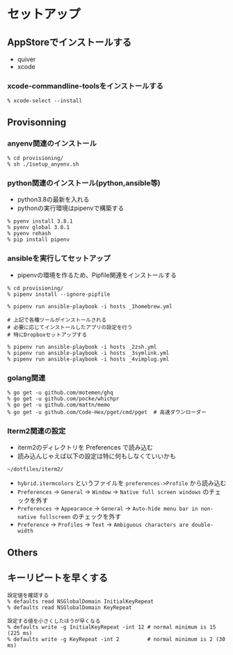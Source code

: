 セットアップ
======

AppStoreでインストールする
------

- quiver
- xcode

### xcode-commandline-toolsをインストールする

```
% xcode-select --install
```


Provisonning
------

### anyenv関連のインストール

```
% cd provisioning/
% sh ./1setup_anyenv.sh
```

### python関連のインストール(python,ansible等)

- python3.8の最新を入れる
- pythonの実行環境はpipenvで構築する

```
% pyenv install 3.8.1
% pyenv global 3.8.1
% pyenv rehash
% pip install pipenv
```

### ansibleを実行してセットアップ

- pipenvの環境を作るため、Pipfile関連をインストールする

```
% cd provisioning/
% pipenv install --ignore-pipfile
```

```
% pipenv run ansible-playbook -i hosts _1homebrew.yml

# 上記で各種ツールがインストールされる
# 必要に応じてインストールしたアプリの設定を行う
# 特にDropboxセットアップする

% pipenv run ansible-playbook -i hosts _2zsh.yml
% pipenv run ansible-playbook -i hosts _3symlink.yml
% pipenv run ansible-playbook -i hosts _4vimplug.yml
```

### golang関連

```
% go get -u github.com/motemen/ghq
% go get -u github.com/pocke/whichpr
% go get -u github.com/mattn/memo
% go get -u github.com/Code-Hex/pget/cmd/pget  # 高速ダウンローダー
```

### Iterm2関連の設定

- iterm2のディレクトリを Preferences で読み込む
- 読み込んじゃえば以下の設定は特に何もしなくていいかも

```
~/dotfiles/iterm2/
```

- `hybrid.itermcolors` というファイルを `preferences->Profile` から読み込む
- `Preferences` -> `General` -> `Window` -> `Native full screen windows` のチェックを外す
- `Preferences` -> `Appearance` -> `General` -> `Auto-hide menu bar in non-native fullscreen` のチェックを外す
- `Preference` -> `Profiles` -> `Text` -> `Ambiguous characters are double-width`


Others
------

## キーリピートを早くする

```
設定値を確認する
% defaults read NSGlobalDomain InitialKeyRepeat
% defaults read NSGlobalDomain KeyRepeat

設定する値を小さくしたほうが早くなる
% defaults write -g InitialKeyRepeat -int 12 # normal minimum is 15 (225 ms)
% defaults write -g KeyRepeat -int 2         # normal minimum is 2 (30 ms)
```


